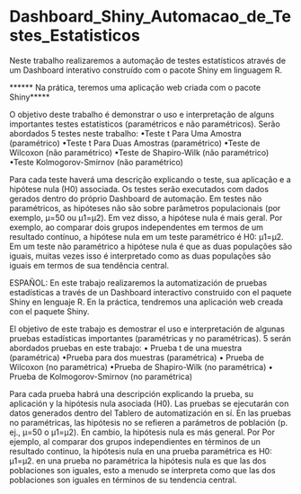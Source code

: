 # Dashboard_Shiny_Automacao_de_Testes_Estatisticos

Neste trabalho realizaremos a automação de testes estatísticos através de um Dashboard interativo construído com o pacote Shiny em linguagem R. 

****** Na prática, teremos uma aplicação web criada com o pacote Shiny*****

O objetivo deste trabalho é demonstrar o uso e interpretação de alguns importantes testes estatísticos (paramétricos e não paramétricos). Serão abordados 5 
testes neste trabalho:
•Teste t Para Uma Amostra (paramétrico)
•Teste t Para Duas Amostras (paramétrico)
•Teste de Wilcoxon (não paramétrico)
•Teste de Shapiro-Wilk (não paramétrico)
•Teste Kolmogorov-Smirnov (não paramétrico)

Para cada teste haverá uma descrição explicando o teste, sua aplicação e a hipótese nula (H0) associada. Os testes serão executados com dados gerados dentro do 
próprio Dashboard de automação.
Em testes não paramétricos, as hipóteses não são sobre parâmetros populacionais (por exemplo, μ=50 ou μ1=μ2). Em vez disso, a hipótese nula é mais geral. Por 
exemplo, ao comparar dois grupos independentes em termos de um resultado contínuo, a hipótese nula em um teste paramétrico é H0: μ1=μ2. Em um teste não 
paramétrico a hipótese nula é que as duas populações são iguais, muitas vezes isso é interpretado como as duas populações são iguais em termos de sua tendência 
central.

ESPAÑOL:
En este trabajo realizaremos la automatización de pruebas estadísticas a través de un Dashboard interactivo construido con el paquete Shiny en lenguaje R. En la práctica,
tendremos una aplicación web creada con el paquete Shiny.

El objetivo de este trabajo es demostrar el uso e interpretación de algunas pruebas estadísticas importantes (paramétricas y no paramétricas). 5 serán abordados
pruebas en este trabajo:
• Prueba t de una muestra (paramétrica)
•Prueba para dos muestras (paramétrica)
• Prueba de Wilcoxon (no paramétrica)
•Prueba de Shapiro-Wilk (no paramétrica)
• Prueba de Kolmogorov-Smirnov (no paramétrica)

Para cada prueba habrá una descripción explicando la prueba, su aplicación y la hipótesis nula asociada (H0). Las pruebas se ejecutarán con datos generados dentro del
Tablero de automatización en sí.
En las pruebas no paramétricas, las hipótesis no se refieren a parámetros de población (p. ej., μ=50 o μ1=μ2). En cambio, la hipótesis nula es más general. Por
Por ejemplo, al comparar dos grupos independientes en términos de un resultado continuo, la hipótesis nula en una prueba paramétrica es H0: μ1=μ2. en una prueba no
paramétrica la hipótesis nula es que las dos poblaciones son iguales, esto a menudo se interpreta como que las dos poblaciones son iguales en términos de su tendencia
central.
